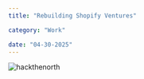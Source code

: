 ```yaml
---
title: "Rebuilding Shopify Ventures"

category: "Work"

date: "04-30-2025"
---
```


![hackthenorth](/img/blog/shopify/shopify_ventures.jpg)
